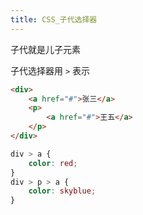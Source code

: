 ```yaml
---
title: CSS_子代选择器
---
```

子代就是儿子元素 

子代选择器用 `>` 表示 

```html
<div>  
    <a href="#">张三</a>  
    <p>  
        <a href="#">王五</a>  
    </p>  
</div>
```

```css
div > a {  
	color: red;  
}  
div > p > a {  
	color: skyblue;  
}  
```
